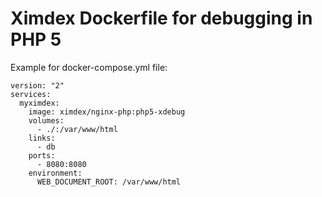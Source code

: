 # Ximdex Dockerfile for debugging in PHP 5
Example for docker-compose.yml file:
```
version: "2"
services:
  myximdex:
    image: ximdex/nginx-php:php5-xdebug
    volumes:
      - ./:/var/www/html
    links:
      - db
    ports:
      - 8080:8080
    environment:
      WEB_DOCUMENT_ROOT: /var/www/html
```